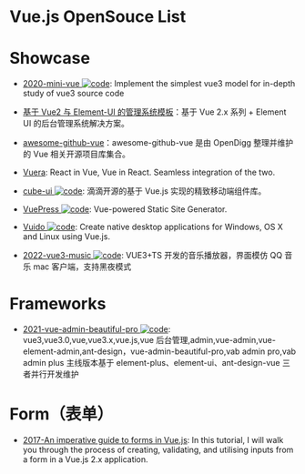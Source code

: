 # Vue.js OpenSouce List

# Showcase

- [2020-mini-vue ![code](https://ng-tech.icu/assets/code.svg)](https://github.com/cuixiaorui/mini-vue): Implement the simplest vue3 model for in-depth study of vue3 source code

- [基于 Vue2 与 Element-UI 的管理系统模板](https://github.com/lin-xin/manage-system)：基于 Vue 2.x 系列 + Element UI 的后台管理系统解决方案。

- [awesome-github-vue](https://github.com/opendigg/awesome-github-vue)：awesome-github-vue 是由 OpenDigg 整理并维护的 Vue 相关开源项目库集合。

- [Vuera](https://parg.co/UmA): React in Vue, Vue in React. Seamless integration of the two.

- [cube-ui ![code](https://ng-tech.icu/assets/code.svg)](https://didi.github.io/cube-ui/#/zh-CN): 滴滴开源的基于 Vue.js 实现的精致移动端组件库。

- [VuePress ![code](https://ng-tech.icu/assets/code.svg)](https://vuepress.vuejs.org/): Vue-powered Static Site Generator.

- [Vuido ![code](https://ng-tech.icu/assets/code.svg)](https://github.com/mimecorg/vuido): Create native desktop applications for Windows, OS X and Linux using Vue.js.

- [2022-vue3-music ![code](https://ng-tech.icu/assets/code.svg)](https://github.com/SmallRuralDog/vue3-music): VUE3+TS 开发的音乐播放器，界面模仿 QQ 音乐 mac 客户端，支持黑夜模式

# Frameworks

- [2021-vue-admin-beautiful-pro ![code](https://ng-tech.icu/assets/code.svg)](https://github.com/chuzhixin/vue-admin-beautiful-pro): vue3,vue3.0,vue,vue3.x,vue.js,vue 后台管理,admin,vue-admin,vue-element-admin,ant-design，vue-admin-beautiful-pro,vab admin pro,vab admin plus 主线版本基于 element-plus、element-ui、ant-design-vue 三者并行开发维护

# Form（表单）

- [2017-An imperative guide to forms in Vue.js](https://parg.co/UGT): In this tutorial, I will walk you through the process of creating, validating, and utilising inputs from a form in a Vue.js 2.x application.
